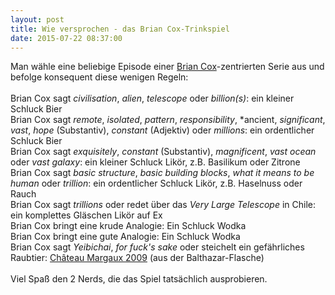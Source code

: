 ```yaml
---
layout: post
title: Wie versprochen - das Brian Cox-Trinkspiel
date: 2015-07-22 08:37:00
---
```




Man wähle eine beliebige Episode einer [Brian Cox](http://atlas.ch/news/2009/sexiest-physicist.html)-zentrierten Serie aus und befolge konsequent diese wenigen Regeln:
<br><br>
Brian Cox sagt *civilisation*, *alien*, *telescope* oder *billion(s)*: ein kleiner Schluck Bier <br>
Brian Cox sagt *remote*, *isolated*, *pattern*, *responsibility*, *ancient, *significant*, *vast*, *hope* (Substantiv), *constant* (Adjektiv) oder *millions*: ein ordentlicher Schluck Bier<br>
Brian Cox sagt *exquisitely*, *constant* (Substantiv), *magnificent*, *vast ocean* oder *vast galaxy*: ein kleiner Schluck Likör, z.B. Basilikum oder Zitrone<br>
Brian Cox sagt *basic structure*, *basic building blocks*, *what it means to be human* oder *trillion*: ein ordentlicher Schluck Likör, z.B. Haselnuss oder Rauch<br>
Brian Cox sagt *trillions* oder redet über das *Very Large Telescope* in Chile: ein komplettes Gläschen Likör auf Ex<br>
Brian Cox bringt eine krude Analogie: Ein Schluck Wodka<br>
Brian Cox bringt eine gute Analogie: Ein Schluck Wodka<br>
Brian Cox sagt *Yeibichai*, *for fuck's sake* oder steichelt ein gefährliches Raubtier: [Château Margaux 2009](http://www.luxusblogger.de/2014/01/05/die-teuerste-flasche-wein-der-welt-15722.html) (aus der Balthazar-Flasche)<br><br>
Viel Spaß den 2 Nerds, die das Spiel tatsächlich ausprobieren.
